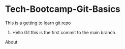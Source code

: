 # Tech-Bootcamp-Git-Basics
This is a getting to learn git repo
1. Hello Git this is the first commit to the main branch.

About
